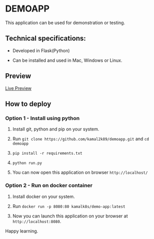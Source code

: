 # DEMOAPP

This application can be used for demonstration or testing.

## Technical specifications:

- Developed in  Flask(Python)

- Can be installed and used in Mac, Windows or Linux.

## Preview

[Live Preview](http://demo-appx.herokuapp.com)

## How to deploy

### Option 1 - Install using python

1. Install git, python and pip on your system.

2. Run `git clone https://github.com/kamal2k89/demoapp.git` and `cd demoapp`

3. `pip install -r requirements.txt`

4. `python run.py`

5. You can now open this application on browser `http://localhost/`


### Option 2 - Run on docker container

1. Install docker on your system.

2. Run `docker run -p 8080:80 kamalk8s/demo-app:latest`

3. Now you can launch this application on your browser at `http://localhost:8080`.


Happy learning.
